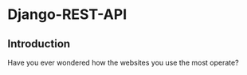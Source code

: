 # Django-REST-API
## Introduction
Have you ever wondered how the websites you use the most operate?
